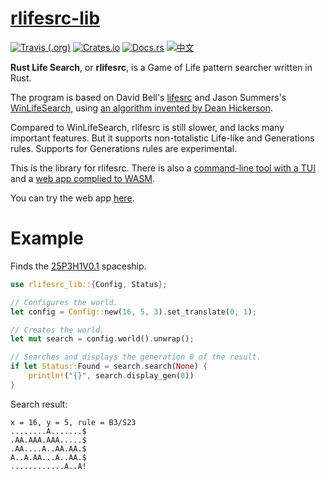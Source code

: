 # [rlifesrc-lib](https://alephalpha.github.io/rlifesrc/)

[![Travis (.org)](https://img.shields.io/travis/AlephAlpha/rlifesrc)](https://travis-ci.org/AlephAlpha/rlifesrc) [![Crates.io](https://img.shields.io/crates/v/rlifesrc-lib)](https://crates.io/crates/rlifesrc-lib) [![Docs.rs](https://docs.rs/rlifesrc-lib/badge.svg)](https://docs.rs/rlifesrc-lib/) [![中文](https://img.shields.io/badge/readme-%E4%B8%AD%E6%96%87-brightgreen)](README.md)

__Rust Life Search__, or __rlifesrc__, is a Game of Life pattern searcher written in Rust.

The program is based on David Bell's [lifesrc](https://github.com/DavidKinder/Xlife/tree/master/Xlife35/source/lifesearch) and Jason Summers's [WinLifeSearch](https://github.com/jsummers/winlifesearch/), using [an algorithm invented by Dean Hickerson](https://github.com/DavidKinder/Xlife/blob/master/Xlife35/source/lifesearch/ORIGIN).

Compared to WinLifeSearch, rlifesrc is still slower, and lacks many important features. But it supports non-totalistic Life-like and Generations rules. Supports for Generations rules are experimental.

This is the library for rlifesrc. There is also a [command-line tool with a TUI](https://github.com/AlephAlpha/rlifesrc/tree/master/tui) and a [web app complied to WASM](https://github.com/AlephAlpha/rlifesrc/tree/master/web).

You can try the web app [here](https://alephalpha.github.io/rlifesrc/).

# Example

Finds the [25P3H1V0.1](https://conwaylife.com/wiki/25P3H1V0.1) spaceship.

```rust
use rlifesrc_lib::{Config, Status};

// Configures the world.
let config = Config::new(16, 5, 3).set_translate(0, 1);

// Creates the world.
let mut search = config.world().unwrap();

// Searches and displays the generation 0 of the result.
if let Status::Found = search.search(None) {
    println!("{}", search.display_gen(0))
}
```

Search result:

```plaintext
x = 16, y = 5, rule = B3/S23
........A.......$
.AA.AAA.AAA.....$
.AA....A..AA.AA.$
A..A.AA...A..AA.$
............A..A!
```